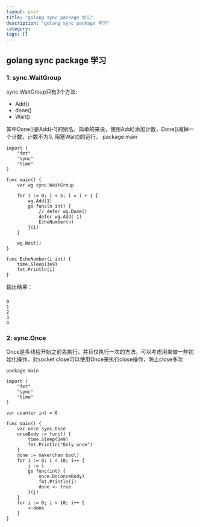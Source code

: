 ```yaml
---
layout: post
title: "golang sync package 学习"
description: "golang sync package 学习"
category:
tags: []
---
```


## golang sync package 学习 ##

### 1: sync.WaitGroup

sync.WaitGroup只有3个方法:

* Add()
* done()
* Wait()

其中Done()是Add(-1)的别名。简单的来说，使用Add()添加计数，Done()减掉一个计数，计数不为0, 阻塞Wait()的运行。
package main

	import (
		"fmt"
		"sync"
		"time"
	)
	
	func main() {
		var wg sync.WaitGroup
	
		for i := 0; i < 5; i = i + 1 {
			wg.Add(1)
			go func(n int) {
				// defer wg.Done()
				defer wg.Add(-1)
				EchoNumber(n)
			}(i)
		}
	
		wg.Wait()
	}
	
	func EchoNumber(i int) {
		time.Sleep(3e9)
		fmt.Println(i)
	}

输出结果：
###
	0
	1
	2
	3
	4
###

### 2: sync.Once
Once是多线程开始之前先执行，并且仅执行一次的方法。可以考虑用来做一些初始化操作。对socket close可以使用Once来执行close操作，防止close多次

	package main
	
	import (
		"fmt"
		"sync"
		"time"
	)
	
	var counter int = 0
	
	func main() {
		var once sync.Once
		onceBody := func() {
			time.Sleep(3e9)
			fmt.Println("Only once")
		}
		done := make(chan bool)
		for i := 0; i < 10; i++ {
			j := i
			go func(int) {
				once.Do(onceBody)
				fmt.Println(j)
				done <- true
			}(j)
		}
		for i := 0; i < 10; i++ {
			<-done
		}
	}
